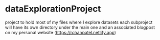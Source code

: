 # dataExplorationProject
 project to hold most of my files where I explore datasets
 each subproject will have its own directory under the main one and an associated blogpost on my personal website (https://rohanpatel.netlify.app)
